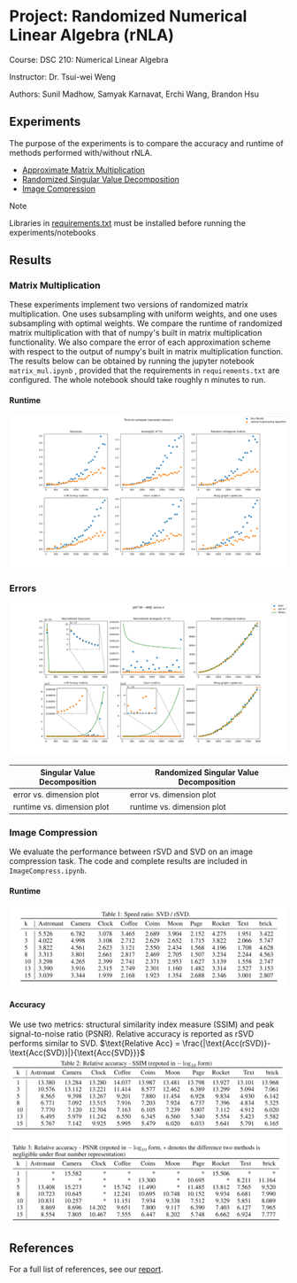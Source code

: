 # Project: Randomized Numerical Linear Algebra (rNLA)

Course: DSC 210: Numerical Linear Algebra

Instructor: Dr. Tsui-wei Weng

Authors: Sunil Madhow, Samyak Karnavat, Erchi Wang, Brandon Hsu

## Experiments

The purpose of the experiments is to compare the accuracy and runtime of methods performed with/without rNLA.

- [Approximate Matrix Multiplication](amm.ipynb)
- [Randomized Singular Value Decomposition](rsvd.ipynb)
- [Image Compression](ImageCompress.ipynb)

> [!NOTE]
> Libraries in [requirements.txt](requirements.txt) must be installed before running the experiments/notebooks


## Results

### Matrix Multiplication

These experiments implement two versions of randomized matrix multiplication. One uses subsampling with uniform weights, and one uses subsampling with optimal weights. We compare the runtime of randomized matrix multiplication with that of numpy's built in matrix multiplication functionality. We also compare the error of each approximation scheme with respect to the output of numpy's built in matrix multiplication function. The results below can be obtained by running the jupyter notebook ``matrix_mul.ipynb`` , provided that the requirements in ``requirements.txt`` are configured. The whole notebook should take roughly n minutes to run.

#### Runtime
![Mat mul runtimes](https://github.com/bhdsc/rNLA/blob/main/visualizations/exp1_times.png)

### Errors
![Mat mul errors](https://github.com/bhdsc/rNLA/blob/main/visualizations/exp1_errors.png)


| Singular Value Decomposition | Randomized Singular Value Decomposition |
|------------------------------|-----------------------------------------|
| error vs. dimension plot     | error vs. dimension plot                |
| runtime vs. dimension plot   | runtime vs. dimension plot              |







### Image Compression
We evaluate the performance between rSVD and SVD on an image compression task. The code and complete results are included in ``ImageCompress.ipynb``.

#### Runtime
![Img_compress runtimes](https://github.com/bhdsc/rNLA/blob/main/visualizations/exp3_time.png)
#### Accuracy
We use two metrics: structural similarity index measure (SSIM) and peak signal-to-noise ratio (PSNR). Relative accuracy is reported as rSVD performs similar to SVD. 
$`\text{Relative Acc} = \frac{|\text{Acc(rSVD)}-\text{Acc(SVD)}|}{\text{Acc{SVD}}}`$
![Img_compress accuracies](https://github.com/bhdsc/rNLA/blob/main/visualizations/exp3_acc.png)

## References

For a full list of references, see our [report](README.md).


